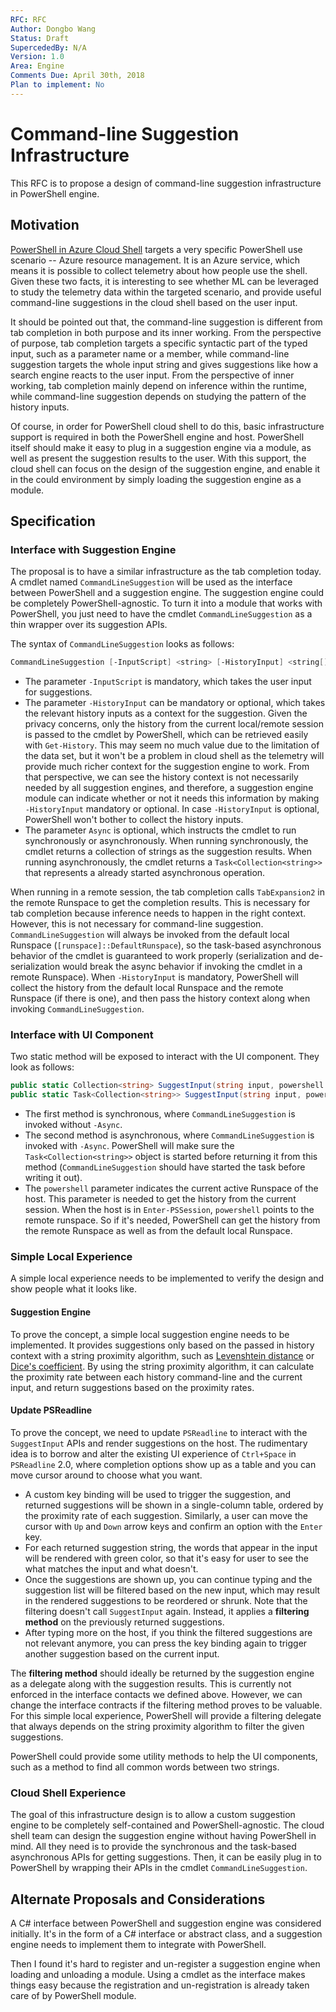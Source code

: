 ```yaml
---
RFC: RFC
Author: Dongbo Wang
Status: Draft
SupercededBy: N/A
Version: 1.0
Area: Engine
Comments Due: April 30th, 2018
Plan to implement: No
---
```


# Command-line Suggestion Infrastructure

This RFC is to propose a design of command-line suggestion infrastructure in PowerShell engine.

## Motivation

[PowerShell in Azure Cloud Shell](https://docs.microsoft.com/en-us/azure/cloud-shell/overview) targets a very specific PowerShell use scenario -- Azure resource management.
It is an Azure service, which means it is possible to collect telemetry about how people use the shell. Given these two facts,
it is interesting to see whether ML can be leveraged to study the telemetry data within the targeted scenario,
and provide useful command-line suggestions in the cloud shell based on the user input.

It should be pointed out that, the command-line suggestion is different from tab completion in both purpose and its inner working.
From the perspective of purpose,
tab completion targets a specific syntactic part of the typed input, such as a parameter name or a member,
while command-line suggestion targets the whole input string and gives suggestions like how a search engine reacts to the user input.
From the perspective of inner working,
tab completion mainly depend on inference within the runtime,
while command-line suggestion depends on studying the pattern of the history inputs.

Of course, in order for PowerShell cloud shell to do this, basic infrastructure support is required in both the PowerShell engine and host.
PowerShell itself should make it easy to plug in a suggestion engine via a module, as well as present the suggestion results to the user.
With this support, the cloud shell can focus on the design of the suggestion engine,
and enable it in the could environment by simply loading the suggestion engine as a module.

## Specification

### Interface with Suggestion Engine

The proposal is to have a similar infrastructure as the tab completion today.
A cmdlet named `CommandLineSuggestion` will be used as the interface between PowerShell and a suggestion engine.
The suggestion engine could be completely PowerShell-agnostic.
To turn it into a module that works with PowerShell,
you just need to have the cmdlet `CommandLineSuggestion` as a thin wrapper over its suggestion APIs.

The syntax of `CommandLineSuggestion` looks as follows:

```powershell
CommandLineSuggestion [-InputScript] <string> [-HistoryInput] <string[]> [-Async] [<CommonParameters>]
```

- The parameter `-InputScript` is mandatory, which takes the user input for suggestions.
- The parameter `-HistoryInput` can be mandatory or optional, which takes the relevant history inputs as a context for the suggestion.
  Given the privacy concerns, only the history from the current local/remote session is passed to the cmdlet by PowerShell,
  which can be retrieved easily with `Get-History`.
  This may seem no much value due to the limitation of the data set,
  but it won't be a problem in cloud shell as the telemetry will provide much richer context for the suggestion engine to work.
  From that perspective, we can see the history context is not necessarily needed by all suggestion engines,
  and therefore, a suggestion engine module can indicate whether or not it needs this information by making `-HistoryInput` mandatory or optional.
  In case `-HistoryInput` is optional, PowerShell won't bother to collect the history inputs.
- The parameter `Async` is optional, which instructs the cmdlet to run synchronously or asynchronously.
  When running synchronously, the cmdlet returns a collection of strings as the suggestion results.
  When running asynchronously, the cmdlet returns a `Task<Collection<string>>` that represents a already started asynchronous operation.

When running in a remote session, the tab completion calls `TabExpansion2` in the remote Runspace to get the completion results.
This is necessary for tab completion because inference needs to happen in the right context.
However, this is not necessary for command-line suggestion.
`CommandLineSuggestion` will always be invoked from the default local Runspace (`[runspace]::DefaultRunspace`),
so the task-based asynchronous behavior of the cmdlet is guaranteed to work properly
(serialization and de-serialization would break the async behavior if invoking the cmdlet in a remote Runspace).
When `-HistoryInput` is mandatory, PowerShell will collect the history from the default local Runspace and the remote Runspace (if there is one),
and then pass the history context along when invoking `CommandLineSuggestion`.

### Interface with UI Component

Two static method will be exposed to interact with the UI component. They look as follows:

```c#
public static Collection<string> SuggestInput(string input, powershell powershell);
public static Task<Collection<string>> SuggestInput(string input, powershell powershell);
```

- The first method is synchronous, where `CommandLineSuggestion` is invoked without `-Async`.
- The second method is asynchronous, where `CommandLineSuggestion` is invoked with `-Async`.
  PowerShell will make sure the `Task<Collection<string>>` object is started before returning it from this method
  (`CommandLineSuggestion` should have started the task before writing it out).
- The `powershell` parameter indicates the current active Runspace of the host.
  This parameter is needed to get the history from the current session.
  When the host is in `Enter-PSSession`, `powershell` points to the remote runspace.
  So if it's needed, PowerShell can get the history from the remote Runspace as well as from the default local Runspace.

### Simple Local Experience

A simple local experience needs to be implemented to verify the design and show people what it looks like.

#### Suggestion Engine

To prove the concept, a simple local suggestion engine needs to be implemented.
It provides suggestions only based on the passed in history context with a string proximity algorithm, such as
[Levenshtein distance](https://en.wikibooks.org/wiki/Algorithm_Implementation/Strings/Levenshtein_distance) or
[Dice's coefficient](https://en.wikibooks.org/wiki/Algorithm_Implementation/Strings/Dice%27s_coefficient).
By using the string proximity algorithm, it can calculate the proximity rate between each history command-line and the current input,
and return suggestions based on the proximity rates.

#### Update PSReadline

To prove the concept, we need to update `PSReadline` to interact with the `SuggestInput` APIs and render suggestions on the host.
The rudimentary idea is to borrow and alter the existing UI experience of `Ctrl+Space` in `PSReadline` 2.0,
where completion options show up as a table and you can move cursor around to choose what you want.

- A custom key binding will be used to trigger the suggestion,
  and returned suggestions will be shown in a single-column table, ordered by the proximity rate of each suggestion.
  Similarly, a user can move the cursor with `Up` and `Down` arrow keys and confirm an option with the `Enter` key.
- For each returned suggestion string, the words that appear in the input will be rendered with green color,
  so that it's easy for user to see the what matches the input and what doesn't.
- Once the suggestions are shown up, you can continue typing and the suggestion list will be filtered based on the new input,
  which may result in the rendered suggestions to be reordered or shrunk.
  Note that the filtering doesn't call `SuggestInput` again.
  Instead, it applies a **filtering method** on the previously returned suggestions.
- After typing more on the host, if you think the filtered suggestions are not relevant anymore,
  you can press the key binding again to trigger another suggestion based on the current input.

The **filtering method** should ideally be returned by the suggestion engine as a delegate along with the suggestion results.
This is currently not enforced in the interface contacts we defined above.
However, we can change the interface contracts if the filtering method proves to be valuable.
For this simple local experience,
PowerShell will provide a filtering delegate that always depends on the string proximity algorithm to filter the given suggestions.

PowerShell could provide some utility methods to help the UI components,
such as a method to find all common words between two strings.

### Cloud Shell Experience

The goal of this infrastructure design is to allow a custom suggestion engine to be completely self-contained and PowerShell-agnostic.
The cloud shell team can design the suggestion engine without having PowerShell in mind.
All they need is to provide the synchronous and the task-based asynchronous APIs for getting suggestions.
Then, it can be easily plug in to PowerShell by wrapping their APIs in the cmdlet `CommandLineSuggestion`.

## Alternate Proposals and Considerations

A C# interface between PowerShell and suggestion engine was considered initially.
It's in the form of a C# interface or abstract class,
and a suggestion engine needs to implement them to integrate with PowerShell.

Then I found it's hard to register and un-register a suggestion engine when loading and unloading a module.
Using a cmdlet as the interface makes things easy because the registration and un-registration is already taken care of by PowerShell module.

